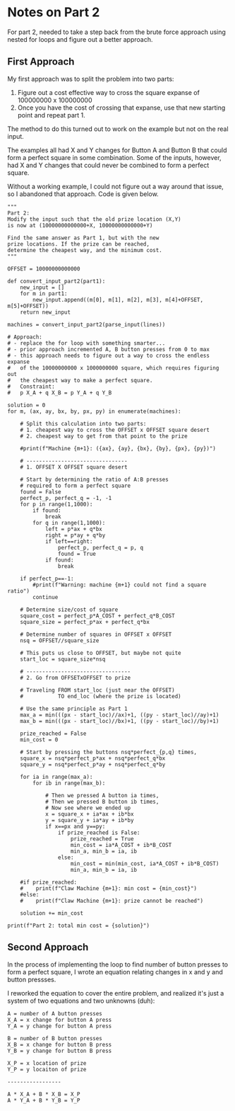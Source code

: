 # Notes on Part 2

For part 2, needed to take a step back from
the brute force approach using nested for loops
and figure out a better approach.

## First Approach

My first approach was to split the problem into two parts:

1. Figure out a cost effective way to cross
   the square expanse of 100000000 x 100000000
2. Once you have the cost of crossing that expanse,
   use that new starting point and repeat part 1.

The method to do this turned out to work on the example
but not on the real input.

The examples all had X and Y changes for Button A and Button B
that could form a perfect square in some combination.
Some of the inputs, however, had X and Y changes that could
never be combined to form a perfect square.

Without a working example, I could not figure out a way around
that issue, so I abandoned that approach. Code is given below.

```
"""
Part 2:
Modify the input such that the old prize location (X,Y)
is now at (10000000000000+X, 10000000000000+Y)

Find the same answer as Part 1, but with the new
prize locations. If the prize can be reached,
determine the cheapest way, and the minimum cost.
"""

OFFSET = 10000000000000

def convert_input_part2(part1):
    new_input = []
    for m in part1:
        new_input.append((m[0], m[1], m[2], m[3], m[4]+OFFSET, m[5]+OFFSET))
    return new_input

machines = convert_input_part2(parse_input(lines))

# Approach:
# - replace the for loop with something smarter...
# - prior approach incremented A, B button presses from 0 to max
# - this approach needs to figure out a way to cross the endless expanse
#   of the 10000000000 x 1000000000 square, which requires figuring out
#   the cheapest way to make a perfect square.
#   Constraint:
#   p X_A + q X_B = p Y_A + q Y_B

solution = 0
for m, (ax, ay, bx, by, px, py) in enumerate(machines):

    # Split this calculation into two parts:
    # 1. cheapest way to cross the OFFSET x OFFSET square desert
    # 2. cheapest way to get from that point to the prize

    #print(f"Machine {m+1}: ({ax}, {ay}, {bx}, {by}, {px}, {py})")

    # --------------------------------
    # 1. OFFSET X OFFSET square desert

    # Start by determining the ratio of A:B presses
    # required to form a perfect square
    found = False
    perfect_p, perfect_q = -1, -1
    for p in range(1,1000):
        if found:
            break
        for q in range(1,1000):
            left = p*ax + q*bx
            right = p*ay + q*by
            if left==right:
                perfect_p, perfect_q = p, q
                found = True
            if found:
                break

    if perfect_p==-1:
        #print(f"Warning: machine {m+1} could not find a square ratio")
        continue

    # Determine size/cost of square
    square_cost = perfect_p*A_COST + perfect_q*B_COST
    square_size = perfect_p*ax + perfect_q*bx

    # Determine number of squares in OFFSET x OFFSET
    nsq = OFFSET//square_size

    # This puts us close to OFFSET, but maybe not quite
    start_loc = square_size*nsq

    # ---------------------------------
    # 2. Go from OFFSETxOFFSET to prize

    # Traveling FROM start_loc (just near the OFFSET)
    #           TO end_loc (where the prize is located)

    # Use the same principle as Part 1
    max_a = min(((px - start_loc)//ax)+1, ((py - start_loc)//ay)+1)
    max_b = min(((px - start_loc)//bx)+1, ((py - start_loc)//by)+1)

    prize_reached = False
    min_cost = 0

    # Start by pressing the buttons nsq*perfect_{p,q} times,
    square_x = nsq*perfect_p*ax + nsq*perfect_q*bx
    square_y = nsq*perfect_p*ay + nsq*perfect_q*by

    for ia in range(max_a):
        for ib in range(max_b):

            # Then we pressed A button ia times,
            # Then we pressed B button ib times,
            # Now see where we ended up
            x = square_x + ia*ax + ib*bx
            y = square_y + ia*ay + ib*by
            if x==px and y==py:
                if prize_reached is False:
                    prize_reached = True
                    min_cost = ia*A_COST + ib*B_COST
                    min_a, min_b = ia, ib
                else:
                    min_cost = min(min_cost, ia*A_COST + ib*B_COST)
                    min_a, min_b = ia, ib

    #if prize_reached:
    #    print(f"Claw Machine {m+1}: min cost = {min_cost}")
    #else:
    #    print(f"Claw Machine {m+1}: prize cannot be reached")

    solution += min_cost

print(f"Part 2: total min cost = {solution}")
```

## Second Approach

In the process of implementing the loop to find number of
button presses to form a perfect square, I wrote an equation
relating changes in x and y and button pressses. 

I reworked the equation to cover the entire problem,
and realized it's just a system of two equations and
two unknowns (duh):

```
A = number of A button presses
X_A = x change for button A press
Y_A = y change for button A press

B = number of B button presses
X_B = x change for button B press
Y_B = y change for button B press

X_P = x location of prize
Y_P = y locaiton of prize

-----------------

A * X_A + B * X_B = X_P
A * Y_A + B * Y_B = Y_P
```

